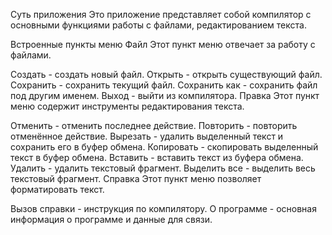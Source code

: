 Суть приложения
Это приложение представляет собой компилятор с основными функциями работы с файлами, редактированием текста.

Встроенные пункты меню
Файл
Этот пункт меню отвечает за работу с файлами.

Создать - создать новый файл.
Открыть - открыть существующий файл.
Сохранить - сохранить текущий файл.
Сохранить как - сохранить файл под другим именем.
Выход - выйти из компилятора.
Правка
Этот пункт меню содержит инструменты редактирования текста.

Отменить - отменить последнее действие.
Повторить - повторить отменённое действие.
Вырезать - удалить выделенный текст и сохранить его в буфер обмена.
Копировать - скопировать выделенный текст в буфер обмена.
Вставить - вставить текст из буфера обмена.
Удалить - удалить текстовый фрагмент.
Выделить все - выделить весь текстовый фрагмент.
Справка
Этот пункт меню позволяет форматировать текст.

Вызов справки - инструкция по компилятору.
О программе - основная информация о программе и данные для связи.
